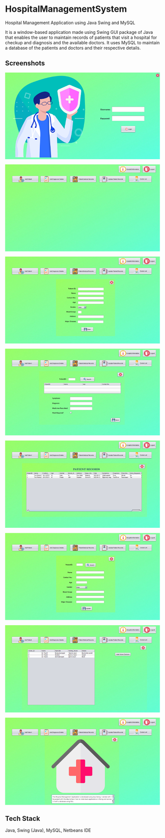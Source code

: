 # HospitalManagementSystem
Hospital Management Application using Java Swing and MySQL

It is a window-based application made using Swing GUI package of Java that enables the user to maintain records of patients that visit a hospital for checkup and diagnosis and the available doctors.
It uses MySQL to maintain a database of the patients and doctors and their respective details.

## Screenshots

![App Screenshot](Hospital_Management_System/Screenshots/1.png "Login Page")

![App Screenshot](Hospital_Management_System/Screenshots/2.png "Home Page")

![App Screenshot](Hospital_Management_System/Screenshots/3.png "Add Patients")

![App Screenshot](Hospital_Management_System/Screenshots/4.png "Add Diagnosis Details")

![App Screenshot](Hospital_Management_System/Screenshots/5.png "Patient Medical Records")

![App Screenshot](Hospital_Management_System/Screenshots/6.png "Update Patient Records")

![App Screenshot](Hospital_Management_System/Screenshots/7.png "Doctor List")

![App Screenshot](Hospital_Management_System/Screenshots/8.png "Hospital Information")
## Tech Stack

Java, Swing (Java), MySQL, Netbeans IDE
